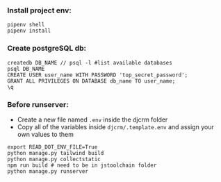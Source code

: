 ### Install project env:

```
pipenv shell
pipenv install
```

### Create postgreSQL db:

```
createdb DB_NAME // psql -l #list available databases
psql DB_NAME
CREATE USER user_name WITH PASSWORD 'top_secret_password';
GRANT ALL PRIVILEGES ON DATABASE db_name TO user_name;
\q
```

### Before runserver:

* Create a new file named `.env` inside the djcrm folder
* Copy all of the variables inside `djcrm/.template.env` and assign your own values to them
```
export READ_DOT_ENV_FILE=True
python manage.py tailwind build
python manage.py collectstatic
npm run build # need to be in jstoolchain folder
python manage.py runserver
```
